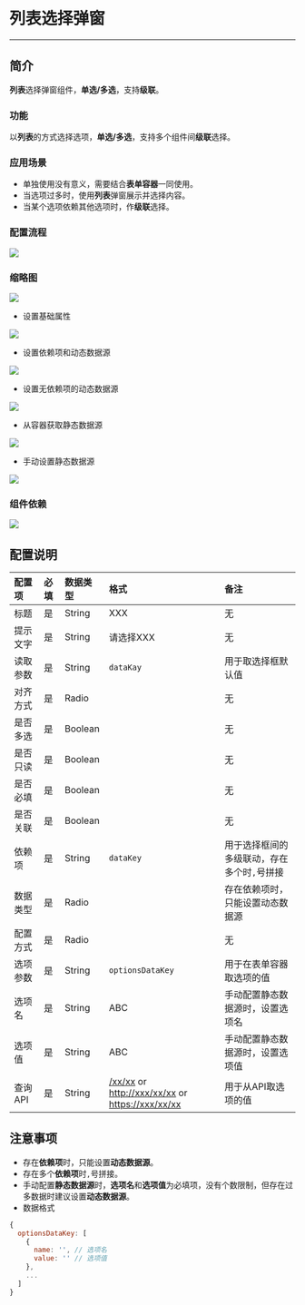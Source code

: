 # 列表选择弹窗 

----

## 简介
**列表**选择弹窗组件，**单选/多选**，支持**级联**。

### 功能
以**列表**的方式选择选项，**单选/多选**，支持多个组件间**级联**选择。

### 应用场景

* 单独使用没有意义，需要结合**表单容器**一同使用。
* 当选项过多时，使用**列表**弹窗展示并选择内容。
* 当某个选项依赖其他选项时，作**级联**选择。

### 配置流程

![](images/poppicker-config-flow.png)

### 缩略图

![](images/popchecker.png)

* 设置基础属性

![](images/popchecker-1.png)

* 设置依赖项和动态数据源

![](images/poppicker-2.png)

* 设置无依赖项的动态数据源

![](images/poppicker-3.png)

* 从容器获取静态数据源

![](images/poppicker-4.png)

* 手动设置静态数据源

![](images/poppicker-5.png)

### 组件依赖

![](images/poppickerAndOtherRelation.png)

## 配置说明

|配置项|必填|数据类型|格式|备注|
|:--|:--|:--|:--|:--|
|标题|是|String|XXX|无|
|提示文字|是|String|请选择XXX|无|
|读取参数|是|String|`dataKay`|用于取选择框默认值|
|对齐方式|是|Radio||无|
|是否多选|是|Boolean||无|
|是否只读|是|Boolean||无|
|是否必填|是|Boolean||无|
|是否关联|是|Boolean||无|
|依赖项|是|String|`dataKey`|用于选择框间的多级联动，存在多个时`,`号拼接|
|数据类型|是|Radio||存在依赖项时，只能设置动态数据源|
|配置方式|是|Radio||无|
|选项参数|是|String|`optionsDataKey `|用于在表单容器取选项的值|
|选项名|是|String|ABC|手动配置静态数据源时，设置选项名|
|选项值|是|String|ABC|手动配置静态数据源时，设置选项值|
|查询API|是|String|[/xx/xx]() or [http://xxx/xx/xx]() or [https://xxx/xx/xx]()|用于从API取选项的值|

## 注意事项

* 存在**依赖项**时，只能设置**动态数据源**。
* 存在多个**依赖项**时`,`号拼接。
* 手动配置**静态数据源**时，**选项名**和**选项值**为必填项，没有个数限制，但存在过多数据时建议设置**动态数据源**。
* 数据格式
 
```javascript
{
  optionsDataKey: [
    {
      name: '', // 选项名
      value: '' // 选项值
    },
    ...
  ]
}
```
